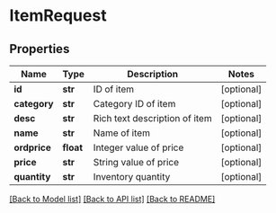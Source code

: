 # ItemRequest

## Properties
Name | Type | Description | Notes
------------ | ------------- | ------------- | -------------
**id** | **str** | ID of item | [optional] 
**category** | **str** | Category ID of item | [optional] 
**desc** | **str** | Rich text description of item | [optional] 
**name** | **str** | Name of item | [optional] 
**ordprice** | **float** | Integer value of price | [optional] 
**price** | **str** | String value of price | [optional] 
**quantity** | **str** | Inventory quantity | [optional] 

[[Back to Model list]](../README.md#documentation-for-models) [[Back to API list]](../README.md#documentation-for-api-endpoints) [[Back to README]](../README.md)


